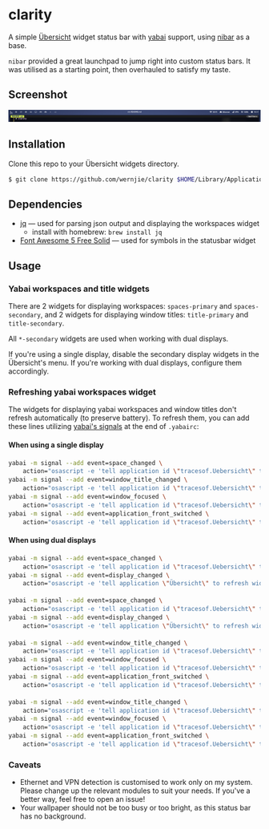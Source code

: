 # clarity

A simple [Übersicht](https://github.com/felixhageloh/uebersicht) widget status bar with [yabai](https://github.com/koekeishiya/yabai) support, using [nibar](https://github.com/kkga/nibar) as a base.

`nibar` provided a great launchpad to jump right into custom status bars. It was utilised as a starting point, then overhauled to satisfy my taste.

## Screenshot

![](screenshot.png)

## Installation

Clone this repo to your Übersicht widgets directory.

```bash
$ git clone https://github.com/wernjie/clarity $HOME/Library/Application\ Support/Übersicht/widgets/clarity
```

## Dependencies

- [jq](https://github.com/stedolan/jq) — used for parsing json output and displaying the workspaces widget
    - install with homebrew: `brew install jq`
- [Font Awesome 5 Free Solid](https://fontawesome.com/) — used for symbols in the statusbar widget

## Usage

### Yabai workspaces and title widgets

There are 2 widgets for displaying workspaces: `spaces-primary` and `spaces-secondary`, and 2 widgets for displaying window titles: `title-primary` and `title-secondary`.

All `*-secondary` widgets are used when working with dual displays.

If you're using a single display, disable the secondary display widgets in the Übersicht's menu. If you're working with dual displays, configure them accordingly.

### Refreshing yabai workspaces widget

The widgets for displaying yabai workspaces and window titles don't refresh automatically (to preserve battery). To refresh them, you can add these lines utilizing [yabai's signals](https://github.com/koekeishiya/yabai/wiki/Commands#automation-with-rules-and-signals) at the end of `.yabairc`:

#### When using a single display

```sh
yabai -m signal --add event=space_changed \
    action="osascript -e 'tell application id \"tracesof.Uebersicht\" to refresh widget id \"clarity-spaces-primary-jsx\"'"
yabai -m signal --add event=window_title_changed \
    action="osascript -e 'tell application id \"tracesof.Uebersicht\" to refresh widget id \"clarity-title-primary-jsx\"'"
yabai -m signal --add event=window_focused \
    action="osascript -e 'tell application id \"tracesof.Uebersicht\" to refresh widget id \"clarity-title-primary-jsx\"'"
yabai -m signal --add event=application_front_switched \
    action="osascript -e 'tell application id \"tracesof.Uebersicht\" to refresh widget id \"clarity-title-primary-jsx\"'"
```

#### When using dual displays

```sh
yabai -m signal --add event=space_changed \
    action="osascript -e 'tell application id \"tracesof.Uebersicht\" to refresh widget id \"clarity-spaces-primary-jsx\"'"
yabai -m signal --add event=display_changed \
    action="osascript -e 'tell application \"Übersicht\" to refresh widget id \"clarity-spaces-primary-jsx\"'"

yabai -m signal --add event=space_changed \
    action="osascript -e 'tell application id \"tracesof.Uebersicht\" to refresh widget id \"clarity-spaces-secondary-jsx\"'"
yabai -m signal --add event=display_changed \
    action="osascript -e 'tell application \"Übersicht\" to refresh widget id \"clarity-spaces-secondary-jsx\"'"

yabai -m signal --add event=window_title_changed \
    action="osascript -e 'tell application id \"tracesof.Uebersicht\" to refresh widget id \"clarity-title-primary-jsx\"'"
yabai -m signal --add event=window_focused \
    action="osascript -e 'tell application id \"tracesof.Uebersicht\" to refresh widget id \"clarity-title-primary-jsx\"'"
yabai -m signal --add event=application_front_switched \
    action="osascript -e 'tell application id \"tracesof.Uebersicht\" to refresh widget id \"clarity-title-primary-jsx\"'"

yabai -m signal --add event=window_title_changed \
    action="osascript -e 'tell application id \"tracesof.Uebersicht\" to refresh widget id \"clarity-title-secondary-jsx\"'"
yabai -m signal --add event=window_focused \
    action="osascript -e 'tell application id \"tracesof.Uebersicht\" to refresh widget id \"clarity-title-secondary-jsx\"'"
yabai -m signal --add event=application_front_switched \
    action="osascript -e 'tell application id \"tracesof.Uebersicht\" to refresh widget id \"clarity-title-secondary-jsx\"'"
```

### Caveats

- Ethernet and VPN detection is customised to work only on my system. Please change up the relevant modules to suit your needs. If you've a better way, feel free to open an issue!
- Your wallpaper should not be too busy or too bright, as this status bar has no background.


